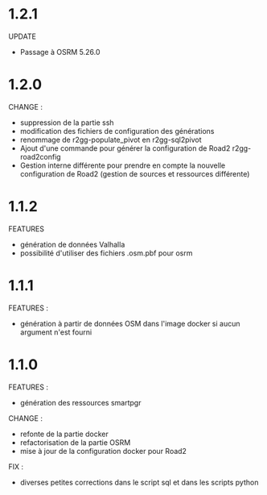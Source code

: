 # 1.2.1

UPDATE
- Passage à OSRM 5.26.0

# 1.2.0

CHANGE :
- suppression de la partie ssh
- modification des fichiers de configuration des générations
- renommage de r2gg-populate_pivot en r2gg-sql2pivot
- Ajout d'une commande pour générer la configuration de Road2 r2gg-road2config
- Gestion interne différente pour prendre en compte la nouvelle configuration de Road2 (gestion de sources et ressources différente)

# 1.1.2

FEATURES
- génération de données Valhalla
- possibilité d'utiliser des fichiers .osm.pbf pour osrm

# 1.1.1

FEATURES :
- génération à partir de données OSM dans l'image docker si aucun argument n'est fourni

# 1.1.0

FEATURES :
- génération des ressources smartpgr

CHANGE :
- refonte de la partie docker
- refactorisation de la partie OSRM
- mise à jour de la configuration docker pour Road2

FIX :
- diverses petites corrections dans le script sql et dans les scripts python
